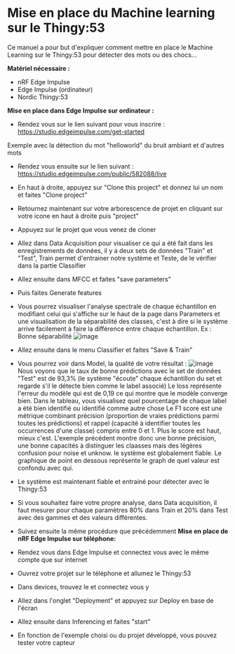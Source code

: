 # Mise en place du Machine learning sur le Thingy:53

Ce manuel a pour but d'expliquer comment mettre en place le Machine Learning sur le Thingy:53 pour détecter des mots ou des chocs...

**Matériel nécessaire :**
- nRF Edge Impulse
- Edge Impulse (ordinateur)
- Nordic Thingy:53

**Mise en place dans Edge Impulse sur ordinateur :**
- Rendez vous sur le lien suivant pour vous inscrire : https://studio.edgeimpulse.com/get-started

Exemple avec la détection du mot "helloworld" du bruit ambiant et d'autres mots
- Rendez vous ensuite sur le lien suivant : https://studio.edgeimpulse.com/public/582088/live
- En haut à droite, appuyez sur "Clone this project" et donnez lui un nom et faites "Clone project"
- Retournez maintenant sur votre arborescence de projet en cliquant sur votre icone en haut à droite puis "project"
- Appuyez sur le projet que vous venez de cloner
- Allez dans Data Acquisition pour visualiser ce qui a été fait dans les enregistrements de données, il y a deux sets de données "Train" et "Test", Train permet d'entrainer notre système et Teste, de le vérifier dans la partie Classifier
- Allez ensuite dans MFCC et faites "save parameters"
- Puis faites Generate features
- Vous pourrez visualiser l'analyse spectrale de chaque échantillon en modifiant celui qui s'affiche sur le haut de la page dans Parameters et une visualisation de la séparabilité des classes, c'est à dire si le système arrive facilement à faire la différence entre chaque échantillon.
Ex : Bonne séparabilité
![image](https://github.com/user-attachments/assets/2000c343-c895-4f79-8876-0cee82e1e718)
- Allez ensuite dans le menu Classifier et faites "Save & Train"
- Vous pourrez voir dans Model, la qualité de votre résultat :
![image](https://github.com/user-attachments/assets/354703e8-83fe-4cb3-8480-a6feafd8f622)
Nous voyons que le taux de bonne prédictions avec le set de données "Test" est de 93,3% (le système "écoute" chaque échantillon du set et regarde s'il le détecte bien comme le label associé)
Le loss représente l'erreur du modèle qui est de 0,19 ce qui montre que le modèle converge bien.
Dans le tableau, vous visualisez quel pourcentage de chaque label a été bien identifié ou identifié comme autre chose
Le F1 score est une métrique combinant précision (proportion de vraies prédictions parmi toutes les prédictions) et rappel (capacité à identifier toutes les occurrences d'une classe) compris entre 0 et 1. Plus le score est haut, mieux c'est.
L'exemple précédent montre donc une bonne précision, une bonne capacités à distinguer les claasses mais des légères confusion pour noise et unknow. le système est globalement fiable.
Le graphique de point en dessous représente le graph de quel valeur est confondu avec qui.
- Le système est maintenant fiable et entrainé pour détecter avec le Thingy:53

- Si vous souhaitez faire votre propre analyse, dans Data acquisition, il faut mesurer pour chaque paramètres 80% dans Train et 20% dans Test avec des gammes et des valeurs différentes.
- Suivez ensuite la même procédure que précédemment
**Mise en place de nRF Edge Impulse sur téléphone:**
- Rendez vous dans Edge Impulse et connectez vous avec le même compte que sur internet
- Ouvrez votre projet sur le téléphone et allumez le Thingy:53
- Dans devices, trouvez le et connectez vous y
- Allez dans l'onglet "Deployment" et appuyez sur Deploy en base de l'écran
- Allez ensuite dans Inferencing et faites "start"
- En fonction de l'exemple choisi ou du projet développé, vous pouvez tester votre capteur
